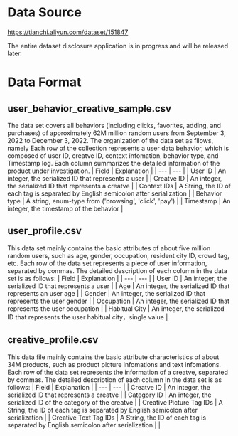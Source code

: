 # Data Source
https://tianchi.aliyun.com/dataset/151847

The entire dataset disclosure application is in progress and will be released later.


# Data Format

## user_behavior_creative_sample.csv
The data set covers all behaviors (including clicks, favorites, adding, and purchases) of approximately 62M million random users from September 3, 2022 to December 3, 2022. The organization of the data set as fllows, namely Each row of the collection represents a user data behavior, which is composed of user ID, creatve ID, context infomation, behavior type, and Timestamp log. Each column summarizes the detailed information of the product under investigation.
| Field | Explanation |
| --- | --- |
| User ID | An integer, the serialized ID that represents a user |
| Creatve ID | An integer, the serialized ID that represents a creatve |
| Context IDs | A String, the ID of each tag is separated by English semicolon after serialization |
| Behavior type | A string, enum-type from ('browsing', 'click', 'pay') |
| Timestamp | An integer, the timestamp of the behavior |


## user_profile.csv
This data set mainly contains the basic attributes of about five million random users, such as age, gender, occupation, resident city ID, crowd tag, etc. Each row of the data set represents a piece of user information, separated by commas. The detailed description of each column in the data set is as follows:
| Field | Explanation |
| --- | --- |
| User ID | An integer, the serialized ID that represents a user |
| Age | An integer, the serialized ID that represents an user age |
| Gender | An integer, the serialized ID that represents the user gender |
| Occupation | An integer, the serialized ID that represents the user occupation |
| Habitual City | An integer, the serialized ID that represents the user habitual city，single value |

## creative_profile.csv

This data file mainly contains the basic attribute characteristics of about 34M products, such as product picture infomations and text infomations. Each row of the data set represents the information of a creatve, separated by commas. The detailed description of each column in the data set is as follows:
| Field | Explanation |
| --- | --- |
| Creatve ID | An integer, the serialized ID that represents a creatve |
| Category ID | An integer, the serialized ID of the category of the creatve |
| Creative Picture Tag IDs | A String, the ID of each tag is separated by English semicolon after serialization |
| Creative Text Tag IDs | A String, the ID of each tag is separated by English semicolon after serialization |
|
